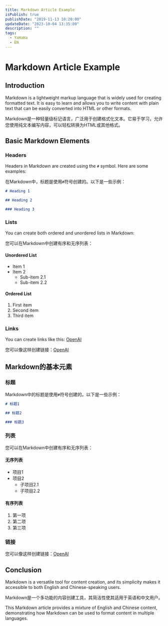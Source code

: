 ```yaml
---
title: Markdown Article Example
isPublish: true
publishDate: "2019-11-13 10:20:00"
updateDate: "2023-10-04 13:35:00"
description: ""
tags:
  - YaHaHa
  - EN
---
```


# Markdown Article Example

## Introduction

Markdown is a lightweight markup language that is widely used for creating formatted text. It is easy to learn and
allows you to write content with plain text that can be easily converted into HTML or other formats.

Markdown是一种轻量级标记语言，广泛用于创建格式化文本。它易于学习，允许您使用纯文本编写内容，可以轻松转换为HTML或其他格式。

## Basic Markdown Elements

### Headers

Headers in Markdown are created using the `#` symbol. Here are some examples:

在Markdown中，标题是使用`#`符号创建的。以下是一些示例：

```markdown
# Heading 1

## Heading 2

### Heading 3
```

### Lists

You can create both ordered and unordered lists in Markdown:

您可以在Markdown中创建有序和无序列表：

#### Unordered List

- Item 1
- Item 2
  - Sub-item 2.1
  - Sub-item 2.2

#### Ordered List

1. First item
2. Second item
3. Third item

### Links

You can create links like this: [OpenAI](https://www.openai.com/)

您可以像这样创建链接：[OpenAI](https://www.openai.com/)

## Markdown的基本元素

### 标题

Markdown中的标题是使用`#`符号创建的。以下是一些示例：

```markdown
# 标题1

## 标题2

### 标题3
```

### 列表

您可以在Markdown中创建有序和无序列表：

#### 无序列表

- 项目1
- 项目2
  - 子项目2.1
  - 子项目2.2

#### 有序列表

1. 第一项
2. 第二项
3. 第三项

### 链接

您可以像这样创建链接：[OpenAI](https://www.openai.com/)

## Conclusion

Markdown is a versatile tool for content creation, and its simplicity makes it accessible to both English and
Chinese-speaking users.

Markdown是一个多功能的内容创建工具，其简洁性使其适用于英语和中文用户。

This Markdown article provides a mixture of English and Chinese content, demonstrating how Markdown can be used to
format content in multiple languages.
